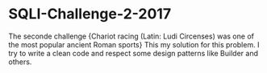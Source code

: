 # SQLI-Challenge-2-2017
The seconde challenge {Chariot racing (Latin: Ludi Circenses) was one of the most popular ancient Roman sports}
This my solution for this problem. I try to write a clean code and respect some design patterns like Builder and others.
